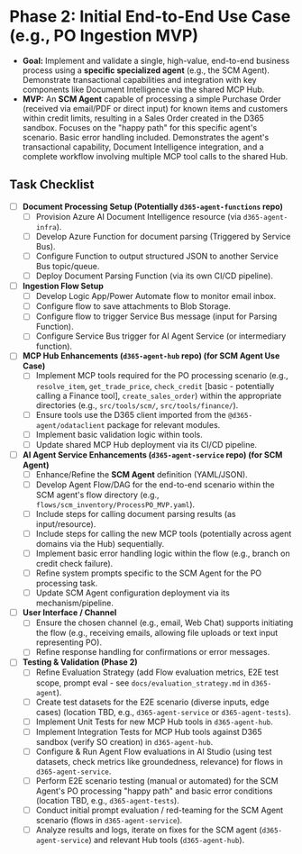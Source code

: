 # Phase 2: Initial End-to-End Use Case (e.g., PO Ingestion MVP)

*   **Goal:** Implement and validate a single, high-value, end-to-end business process using a **specific specialized agent** (e.g., the SCM Agent). Demonstrate transactional capabilities and integration with key components like Document Intelligence via the shared MCP Hub.
*   **MVP:** An **SCM Agent** capable of processing a simple Purchase Order (received via email/PDF or direct input) for known items and customers within credit limits, resulting in a Sales Order created in the D365 sandbox. Focuses on the "happy path" for this specific agent's scenario. Basic error handling included. Demonstrates the agent's transactional capability, Document Intelligence integration, and a complete workflow involving multiple MCP tool calls to the shared Hub.

## Task Checklist

-   [ ] **Document Processing Setup (Potentially `d365-agent-functions` repo)**
    -   [ ] Provision Azure AI Document Intelligence resource (via `d365-agent-infra`).
    -   [ ] Develop Azure Function for document parsing (Triggered by Service Bus).
    -   [ ] Configure Function to output structured JSON to another Service Bus topic/queue.
    -   [ ] Deploy Document Parsing Function (via its own CI/CD pipeline).
-   [ ] **Ingestion Flow Setup**
    -   [ ] Develop Logic App/Power Automate flow to monitor email inbox.
    -   [ ] Configure flow to save attachments to Blob Storage.
    -   [ ] Configure flow to trigger Service Bus message (input for Parsing Function).
    -   [ ] Configure Service Bus trigger for AI Agent Service (or intermediary function).
-   [ ] **MCP Hub Enhancements (`d365-agent-hub` repo) (for SCM Agent Use Case)**
    -   [ ] Implement MCP tools required for the PO processing scenario (e.g., `resolve_item`, `get_trade_price`, `check_credit` [basic - potentially calling a Finance tool], `create_sales_order`) within the appropriate directories (e.g., `src/tools/scm/`, `src/tools/finance/`).
    -   [ ] Ensure tools use the D365 client imported from the `@d365-agent/odataclient` package for relevant modules.
    -   [ ] Implement basic validation logic within tools.
    -   [ ] Update shared MCP Hub deployment via its CI/CD pipeline.
-   [ ] **AI Agent Service Enhancements (`d365-agent-service` repo) (for SCM Agent)**
    -   [ ] Enhance/Refine the **SCM Agent** definition (YAML/JSON).
    -   [ ] Develop Agent Flow/DAG for the end-to-end scenario within the SCM agent's flow directory (e.g., `flows/scm_inventory/ProcessPO_MVP.yaml`).
    -   [ ] Include steps for calling document parsing results (as input/resource).
    -   [ ] Include steps for calling the new MCP tools (potentially across agent domains via the Hub) sequentially.
    -   [ ] Implement basic error handling logic within the flow (e.g., branch on credit check failure).
    -   [ ] Refine system prompts specific to the SCM Agent for the PO processing task.
    -   [ ] Update SCM Agent configuration deployment via its mechanism/pipeline.
-   [ ] **User Interface / Channel**
    -   [ ] Ensure the chosen channel (e.g., email, Web Chat) supports initiating the flow (e.g., receiving emails, allowing file uploads or text input representing PO).
    -   [ ] Refine response handling for confirmations or error messages.
-   [ ] **Testing & Validation (Phase 2)**
    *   [ ] Refine Evaluation Strategy (add Flow evaluation metrics, E2E test scope, prompt eval - see `docs/evaluation_strategy.md` in `d365-agent`).
    *   [ ] Create test datasets for the E2E scenario (diverse inputs, edge cases) (location TBD, e.g., `d365-agent-service` or `d365-agent-tests`).
    *   [ ] Implement Unit Tests for new MCP Hub tools in `d365-agent-hub`.
    *   [ ] Implement Integration Tests for MCP Hub tools against D365 sandbox (verify SO creation) in `d365-agent-hub`.
    *   [ ] Configure & Run Agent Flow evaluations in AI Studio (using test datasets, check metrics like groundedness, relevance) for flows in `d365-agent-service`.
    *   [ ] Perform E2E scenario testing (manual or automated) for the SCM Agent's PO processing "happy path" and basic error conditions (location TBD, e.g., `d365-agent-tests`).
    *   [ ] Conduct initial prompt evaluation / red-teaming for the SCM Agent scenario (flows in `d365-agent-service`).
    *   [ ] Analyze results and logs, iterate on fixes for the SCM agent (`d365-agent-service`) and relevant Hub tools (`d365-agent-hub`).
